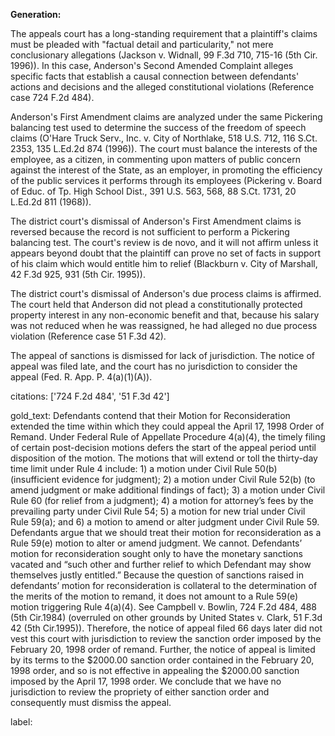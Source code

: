 **Generation:**


The appeals court has a long-standing requirement that a plaintiff's claims must be pleaded with "factual detail and particularity," not mere conclusionary allegations (Jackson v. Widnall, 99 F.3d 710, 715-16 (5th Cir. 1996)). In this case, Anderson's Second Amended Complaint alleges specific facts that establish a causal connection between defendants' actions and decisions and the alleged constitutional violations (Reference case 724 F.2d 484).

Anderson's First Amendment claims are analyzed under the same Pickering balancing test used to determine the success of the freedom of speech claims (O'Hare Truck Serv., Inc. v. City of Northlake, 518 U.S. 712, 116 S.Ct. 2353, 135 L.Ed.2d 874 (1996)). The court must balance the interests of the employee, as a citizen, in commenting upon matters of public concern against the interest of the State, as an employer, in promoting the efficiency of the public services it performs through its employees (Pickering v. Board of Educ. of Tp. High School Dist., 391 U.S. 563, 568, 88 S.Ct. 1731, 20 L.Ed.2d 811 (1968)).

The district court's dismissal of Anderson's First Amendment claims is reversed because the record is not sufficient to perform a Pickering balancing test. The court's review is de novo, and it will not affirm unless it appears beyond doubt that the plaintiff can prove no set of facts in support of his claim which would entitle him to relief (Blackburn v. City of Marshall, 42 F.3d 925, 931 (5th Cir. 1995)).

The district court's dismissal of Anderson's due process claims is affirmed. The court held that Anderson did not plead a constitutionally protected property interest in any non-economic benefit and that, because his salary was not reduced when he was reassigned, he had alleged no due process violation (Reference case 51 F.3d 42).

The appeal of sanctions is dismissed for lack of jurisdiction. The notice of appeal was filed late, and the court has no jurisdiction to consider the appeal (Fed. R. App. P. 4(a)(1)(A)).

citations: ['724 F.2d 484', '51 F.3d 42']

gold_text: Defendants contend that their Motion for Reconsideration extended the time within which they could appeal the April 17, 1998 Order of Remand. Under Federal Rule of Appellate Procedure 4(a)(4), the timely filing of certain post-decision motions defers the start of the appeal period until disposition of the motion. The motions that will extend or toll the thirty-day time limit under Rule 4 include: 1) a motion under Civil Rule 50(b) (insufficient evidence for judgment); 2) a motion under Civil Rule 52(b) (to amend judgment or make additional findings of fact); 3) a motion under Civil Rule 60 (for relief from a judgment); 4) a motion for attorney’s fees by the prevailing party under Civil Rule 54; 5) a motion for new trial under Civil Rule 59(a); and 6) a motion to amend or alter judgment under Civil Rule 59. Defendants argue that we should treat their motion for reconsideration as a Rule 59(e) motion to alter or amend judgment. We cannot. Defendants’ motion for reconsideration sought only to have the monetary sanctions vacated and “such other and further relief to which Defendant may show themselves justly entitled.” Because the question of sanctions raised in defendants’ motion for reconsideration is collateral to the determination of the merits of the motion to remand, it does not amount to a Rule 59(e) motion triggering Rule 4(a)(4). See Campbell v. Bowlin, 724 F.2d 484, 488 (5th Cir.1984) (overruled on other grounds by United States v. Clark, 51 F.3d 42 (5th Cir.1995)). Therefore, the notice of appeal filed 66 days later did not vest this court with jurisdiction to review the sanction order imposed by the February 20, 1998 order of remand. Further, the notice of appeal is limited by its terms to the $2000.00 sanction order contained in the February 20, 1998 order, and so is not effective in appealing the $2000.00 sanction imposed by the April 17, 1998 order. We conclude that we have no jurisdiction to review the propriety of either sanction order and consequently must dismiss the appeal.

label: 